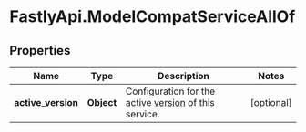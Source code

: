 # FastlyApi.ModelCompatServiceAllOf

## Properties

Name | Type | Description | Notes
------------ | ------------- | ------------- | -------------
**active_version** | **Object** | Configuration for the active [version](/reference/api/services/version/) of this service. | [optional] 


